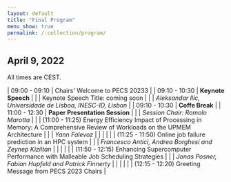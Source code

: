 ```yaml
---
layout: default
title: "Final Program"
menu_show: true
permalink: /:collection/program/
---
```





## April 9, 2022

All times are CEST.

| 09:00 - 09:10 | Chairs' Welcome to PECS 20233 |
| 09:10 - 10:30 | **Keynote Speech** |
| | Keynote Speech Title: coming soon  |
| | *Aleksandar Ilic, Universidade de Lisboa, INESC-ID, Lisbon* |
| 09:10 - 10:30 | **Coffe Break** |
| 11:00 - 12:30 | **Paper Presentation Session** |
| | *Session Chair: Romolo Marotta* |
| | (11:00 - 11:25) Energy Efficiency Impact of Processing in Memory: A Comprehensive Review of Workloads on the UPMEM Architecture |
| | *Yann Falevoz* |
| | |
| | (11:25 - 11:50) Online job failure prediction in an HPC system |
| | *Francesco Antici, Andrea Borghesi and Zeynep Kiziltan* |
| | |
| | (11:50 - 12:15) Enhancing Supercomputer Performance with Malleable Job Scheduling Strategies |
| | *Jonas Posner, Fabian Hupfeld and Patrick Finnerty* |
| | |
| | (12:15 - 12:20) Greeting Message from PECS 2023 Chairs |

